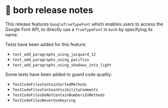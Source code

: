 
# :mega: borb release notes

This release features `GoogleTrueTypeFont` which enables users to access the Google Font API,
to directly use a `TrueTypeFont` in `borb` by specifying its name.

Tests have been added for this feature:

- `test_add_paragraphs_using_jacquard_12`
- `test_add_paragraphs_using_pacifico`
- `test_add_paragraphs_using_shadows_into_light`

Some tests have been added to guard code quality:

- `TestCodeFilesContainSortedMethods`
- `TestCodeFilesContainVisibilityComments`
- `TestCodeFilesDoNotContainNumbersInMethods`
- `TestCodeFilesNeverUseKeyring`